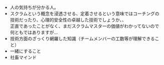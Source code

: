 * 人の気持ちが分かる人。
* スクラムという概念を浸透させる、定着させるという意味ではコーチングの技術だったり、心理的安全性の卓越した技術でしょうか、、
<br>正直であったことがなく、まだスクラムマスターの価値がわかってないので何ともではありますが…
* 技術方面のざっくり網羅した知識（チームメンバーの工数等が理解できること）
* 一緒にすること
* 社畜マインド